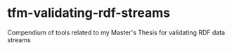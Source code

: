# tfm-validating-rdf-streams
Compendium of tools related to my Master's Thesis for validating RDF data streams
